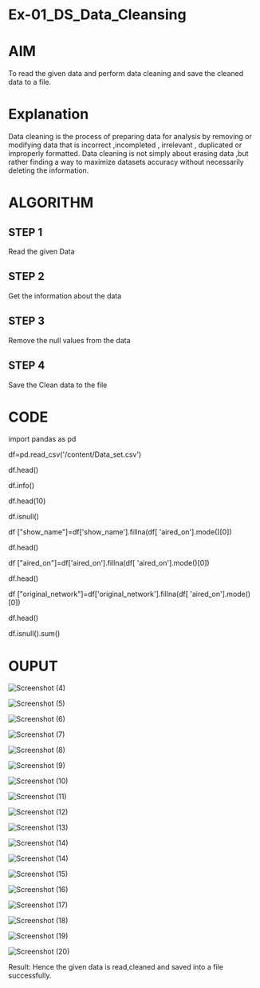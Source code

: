 # Ex-01_DS_Data_Cleansing
# AIM
To read the given data and perform data cleaning and save the cleaned data to a file.

# Explanation
Data cleaning is the process of preparing data for analysis by removing or modifying data that is incorrect ,incompleted , irrelevant , duplicated or improperly formatted. Data cleaning is not simply about erasing data ,but rather finding a way to maximize datasets accuracy without necessarily deleting the information.

# ALGORITHM
## STEP 1
Read the given Data

## STEP 2
Get the information about the data

## STEP 3
Remove the null values from the data

## STEP 4
Save the Clean data to the file

# CODE
import pandas as pd

df=pd.read_csv('/content/Data_set.csv')

df.head()

df.info()

df.head(10)

df.isnull()

df ["show_name"]=df['show_name'].fillna(df[ 'aired_on'].mode()[0])

df.head()

df ["aired_on"]=df['aired_on'].fillna(df[ 'aired_on'].mode()[0])

df.head()

df ["original_network"]=df['original_network'].fillna(df[ 'aired_on'].mode()[0])

df.head()

df.isnull().sum()


# OUPUT

![Screenshot (4)](https://user-images.githubusercontent.com/84709944/226189032-5561794d-226b-4aea-a9e0-bd61d11ca521.png)

![Screenshot (5)](https://user-images.githubusercontent.com/84709944/226189044-fba52e20-8156-490e-ac4a-bf920ee64917.png)

![Screenshot (6)](https://user-images.githubusercontent.com/84709944/226189058-c20425d1-9119-491b-bf26-dbb1fb93bdbf.png)

![Screenshot (7)](https://user-images.githubusercontent.com/84709944/226189071-71b30474-e981-40ae-ae6b-7ac2cb344f5c.png)

![Screenshot (8)](https://user-images.githubusercontent.com/84709944/226189083-3a93b366-ece8-4918-b040-735d7bf0b125.png)

![Screenshot (9)](https://user-images.githubusercontent.com/84709944/226189095-56e36c58-c5b7-4518-a8dc-899ec0f1f19e.png)

![Screenshot (10)](https://user-images.githubusercontent.com/84709944/226189105-592e4cbb-445e-4efa-8d66-8b28e6179e0b.png)

![Screenshot (11)](https://user-images.githubusercontent.com/84709944/226189120-638b40e1-2ba0-4973-a120-6f4bd3784f15.png)

![Screenshot (12)](https://user-images.githubusercontent.com/84709944/226189126-5e8d02bd-0f73-4666-afa5-8dcaa9fc4b85.png)

![Screenshot (13)](https://user-images.githubusercontent.com/84709944/226189144-7e5ebe56-08f8-40e6-9f81-62b762ddaf2c.png)

![Screenshot (14)](https://user-images.githubusercontent.com/84709944/226189156-7d69ea2e-c0e4-4d3f-9a07-110f56196b95.png)

![Screenshot (14)](https://user-images.githubusercontent.com/84709944/226189173-ad294424-1698-4e0d-820c-44f84b4768e0.png)

![Screenshot (15)](https://user-images.githubusercontent.com/84709944/226189187-aea46f3d-8a14-44b7-a1ac-45fdb9d0979a.png)

![Screenshot (16)](https://user-images.githubusercontent.com/84709944/226189194-c0a18e05-9b74-42cd-b89d-9661985aeec3.png)

![Screenshot (17)](https://user-images.githubusercontent.com/84709944/226189205-5304d833-93b3-4a3e-9e15-02fa0d19328d.png)

![Screenshot (18)](https://user-images.githubusercontent.com/84709944/226189210-def0d8bb-342c-4ac4-9770-ca28c1529460.png)

![Screenshot (19)](https://user-images.githubusercontent.com/84709944/226189217-cb47f13a-1dd0-42f0-b28e-5a3840775844.png)

![Screenshot (20)](https://user-images.githubusercontent.com/84709944/226189226-aaad1b62-5fd8-48de-800e-1c94a8f9e6e0.png)

Result:
Hence the given data is read,cleaned and saved into a file successfully.

